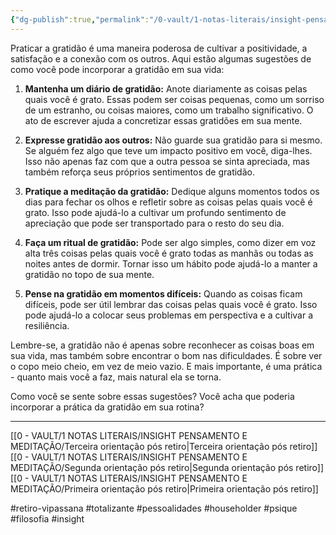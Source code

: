 ```yaml
---
{"dg-publish":true,"permalink":"/0-vault/1-notas-literais/insight-pensamento-e-meditacao/sexta-orientacao-pos-retiro/","tags":["retiro-vipassana","totalizante","pessoalidades","householder","psique","filosofia","insight"],"dgHomeLink":true,"dgShowLocalGraph":true,"dgShowFileTree":true,"dgEnableSearch":true,"noteIcon":""}
---
```


Praticar a gratidão é uma maneira poderosa de cultivar a positividade, a satisfação e a conexão com os outros. Aqui estão algumas sugestões de como você pode incorporar a gratidão em sua vida:

1. **Mantenha um diário de gratidão:** Anote diariamente as coisas pelas quais você é grato. Essas podem ser coisas pequenas, como um sorriso de um estranho, ou coisas maiores, como um trabalho significativo. O ato de escrever ajuda a concretizar essas gratidões em sua mente.

2. **Expresse gratidão aos outros:** Não guarde sua gratidão para si mesmo. Se alguém fez algo que teve um impacto positivo em você, diga-lhes. Isso não apenas faz com que a outra pessoa se sinta apreciada, mas também reforça seus próprios sentimentos de gratidão.

3. **Pratique a meditação da gratidão:** Dedique alguns momentos todos os dias para fechar os olhos e refletir sobre as coisas pelas quais você é grato. Isso pode ajudá-lo a cultivar um profundo sentimento de apreciação que pode ser transportado para o resto do seu dia.

4. **Faça um ritual de gratidão:** Pode ser algo simples, como dizer em voz alta três coisas pelas quais você é grato todas as manhãs ou todas as noites antes de dormir. Tornar isso um hábito pode ajudá-lo a manter a gratidão no topo de sua mente.

5. **Pense na gratidão em momentos difíceis:** Quando as coisas ficam difíceis, pode ser útil lembrar das coisas pelas quais você é grato. Isso pode ajudá-lo a colocar seus problemas em perspectiva e a cultivar a resiliência.

Lembre-se, a gratidão não é apenas sobre reconhecer as coisas boas em sua vida, mas também sobre encontrar o bom nas dificuldades. É sobre ver o copo meio cheio, em vez de meio vazio. E mais importante, é uma prática - quanto mais você a faz, mais natural ela se torna.

Como você se sente sobre essas sugestões? Você acha que poderia incorporar a prática da gratidão em sua rotina?

---

[[0 - VAULT/1 NOTAS LITERAIS/INSIGHT PENSAMENTO E MEDITAÇÃO/Terceira orientação pós retiro\|Terceira orientação pós retiro]]
[[0 - VAULT/1 NOTAS LITERAIS/INSIGHT PENSAMENTO E MEDITAÇÃO/Segunda orientação pós retiro\|Segunda orientação pós retiro]]
[[0 - VAULT/1 NOTAS LITERAIS/INSIGHT PENSAMENTO E MEDITAÇÃO/Primeira orientação pós retiro\|Primeira orientação pós retiro]]

#retiro-vipassana #totalizante #pessoalidades #householder #psique #filosofia #insight